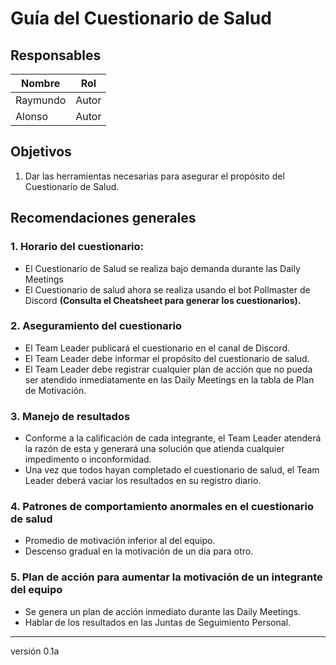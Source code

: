 # Guía del Cuestionario de Salud

## Responsables
Nombre     | Rol
-----------|------------------
Raymundo   | Autor
Alonso     | Autor

## Objetivos
1. Dar las herramientas necesarias para asegurar el propósito del Cuestionario de Salud.

## Recomendaciones generales
### 1. Horario del cuestionario:
* El Cuestionario de Salud se realiza bajo demanda durante las Daily Meetings
* El Cuestionario de salud ahora se realiza usando el bot Pollmaster de Discord
**(Consulta el Cheatsheet para generar los cuestionarios).**

### 2. Aseguramiento del cuestionario
* El Team Leader publicará el cuestionario en el canal de Discord.
* El Team Leader debe informar el propósito del cuestionario de salud.
* El Team Leader debe registrar cualquier plan de acción que no pueda ser atendido inmediatamente en las Daily Meetings en la tabla de Plan de Motivación.

### 3. Manejo de resultados
* Conforme a la calificación de cada integrante, el Team Leader atenderá la razón de esta y generará una solución que atienda cualquier impedimento o inconformidad.
* Una vez que todos hayan completado el cuestionario de salud, el Team Leader deberá vaciar los resultados en su registro diario.

### 4. Patrones de comportamiento anormales en el cuestionario de salud
* Promedio de motivación inferior al del equipo.
* Descenso gradual en la motivación de un día para otro.

### 5. Plan de acción para aumentar la motivación de un integrante del equipo
* Se genera un plan de acción inmediato durante las Daily Meetings.
* Hablar de los resultados en las Juntas de Seguimiento Personal.

***
versión 0.1a
